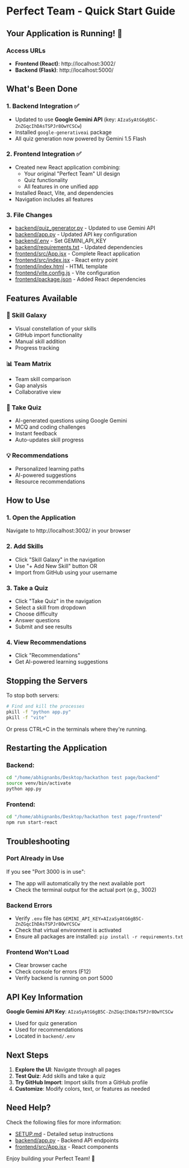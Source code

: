 # Perfect Team - Quick Start Guide

## Your Application is Running! 🎉

### Access URLs
- **Frontend (React)**: http://localhost:3002/
- **Backend (Flask)**: http://localhost:5000/

## What's Been Done

### 1. Backend Integration ✅
- Updated to use **Google Gemini API** (key: `AIzaSyAtG6gB5C-ZnZGqcIhDAsTSPJr8OwYCSCw`)
- Installed `google-generativeai` package
- All quiz generation now powered by Gemini 1.5 Flash

### 2. Frontend Integration ✅
- Created new React application combining:
  - Your original "Perfect Team" UI design
  - Quiz functionality
  - All features in one unified app
- Installed React, Vite, and dependencies
- Navigation includes all features

### 3. File Changes
- [backend/quiz_generator.py](backend/quiz_generator.py) - Updated to use Gemini API
- [backend/app.py](backend/app.py) - Updated API key configuration
- [backend/.env](backend/.env) - Set GEMINI_API_KEY
- [backend/requirements.txt](backend/requirements.txt) - Updated dependencies
- [frontend/src/App.jsx](frontend/src/App.jsx) - Complete React application
- [frontend/src/index.jsx](frontend/src/index.jsx) - React entry point
- [frontend/index.html](frontend/index.html) - HTML template
- [frontend/vite.config.js](frontend/vite.config.js) - Vite configuration
- [frontend/package.json](frontend/package.json) - Added React dependencies

## Features Available

### 🌌 Skill Galaxy
- Visual constellation of your skills
- GitHub import functionality
- Manual skill addition
- Progress tracking

### 📊 Team Matrix
- Team skill comparison
- Gap analysis
- Collaborative view

### 📝 Take Quiz
- AI-generated questions using Google Gemini
- MCQ and coding challenges
- Instant feedback
- Auto-updates skill progress

### 💡 Recommendations
- Personalized learning paths
- AI-powered suggestions
- Resource recommendations

## How to Use

### 1. Open the Application
Navigate to http://localhost:3002/ in your browser

### 2. Add Skills
- Click "Skill Galaxy" in the navigation
- Use "+ Add New Skill" button OR
- Import from GitHub using your username

### 3. Take a Quiz
- Click "Take Quiz" in the navigation
- Select a skill from dropdown
- Choose difficulty
- Answer questions
- Submit and see results

### 4. View Recommendations
- Click "Recommendations"
- Get AI-powered learning suggestions

## Stopping the Servers

To stop both servers:
```bash
# Find and kill the processes
pkill -f "python app.py"
pkill -f "vite"
```

Or press CTRL+C in the terminals where they're running.

## Restarting the Application

### Backend:
```bash
cd "/home/abhignanbs/Desktop/hackathon test page/backend"
source venv/bin/activate
python app.py
```

### Frontend:
```bash
cd "/home/abhignanbs/Desktop/hackathon test page/frontend"
npm run start-react
```

## Troubleshooting

### Port Already in Use
If you see "Port 3000 is in use":
- The app will automatically try the next available port
- Check the terminal output for the actual port (e.g., 3002)

### Backend Errors
- Verify `.env` file has `GEMINI_API_KEY=AIzaSyAtG6gB5C-ZnZGqcIhDAsTSPJr8OwYCSCw`
- Check that virtual environment is activated
- Ensure all packages are installed: `pip install -r requirements.txt`

### Frontend Won't Load
- Clear browser cache
- Check console for errors (F12)
- Verify backend is running on port 5000

## API Key Information

**Google Gemini API Key**: `AIzaSyAtG6gB5C-ZnZGqcIhDAsTSPJr8OwYCSCw`
- Used for quiz generation
- Used for recommendations
- Located in `backend/.env`

## Next Steps

1. **Explore the UI**: Navigate through all pages
2. **Test Quiz**: Add skills and take a quiz
3. **Try GitHub Import**: Import skills from a GitHub profile
4. **Customize**: Modify colors, text, or features as needed

## Need Help?

Check the following files for more information:
- [SETUP.md](SETUP.md) - Detailed setup instructions
- [backend/app.py](backend/app.py) - Backend API endpoints
- [frontend/src/App.jsx](frontend/src/App.jsx) - React components

Enjoy building your Perfect Team! 🚀
